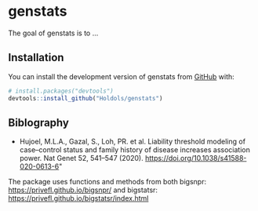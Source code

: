 
<!-- README.md is generated from README.Rmd. Please edit that file -->

# genstats

<!-- badges: start -->
<!-- badges: end -->

The goal of genstats is to …

## Installation

You can install the development version of genstats from
[GitHub](https://github.com/) with:

``` r
# install.packages("devtools")
devtools::install_github("Holdols/genstats")
```

## Biblography

-   Hujoel, M.L.A., Gazal, S., Loh, PR. et al. Liability threshold
    modeling of case–control status and family history of disease
    increases association power. Nat Genet 52, 541–547 (2020).
    <https://doi.org/10.1038/s41588-020-0613-6>"

The package uses functions and methods from both bigsnpr:
<https://privefl.github.io/bigsnpr/> and bigstatsr:
<https://privefl.github.io/bigstatsr/index.html>
